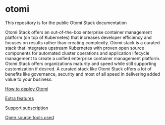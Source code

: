 # otomi
This repository is for the public Otomi Stack documentation

Otomi Stack offers an out-of-the-box enterprise container management platform (on top of Kubernetes) that increases developer efficiency and focuses on results rather than creating complexity. Otomi stack is a curated stack that integrates upstream Kubernetes with proven open source components for automated cluster operations and application lifecycle management to create a unified enterprise container management platform.
Otomi Stack offers organizations maturity and speed while still supporting customization if desired. A curated stack like Otomi Stack offers a lot of benefits like governance, security and most of all speed in delivering added value to your business.


[How to deploy Otomi](howtodeploy.md)

[Extra features](extrafeatures.md)

[Support subscription](supportsubscription.md)

[Open source tools used](toolsused.md)
